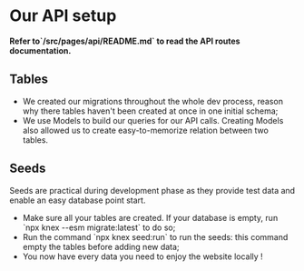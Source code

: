 <h1>Our API setup</h1>
<strong>Refer to`/src/pages/api/README.md` to read the API routes documentation.</strong>

<h2>Tables</h2>
<ul>
	<li>We created our migrations throughout the whole dev process, reason why there tables haven't been created at once in one initial schema;</li>
	<li>We use Models to build our queries for our API calls. Creating Models also allowed us to create easy-to-memorize relation between two tables.</li>
</ul>

<h2>Seeds</h2>
<p>Seeds are practical during development phase as they provide test data and enable an easy database point start.</p>
<ul>
	<li>Make sure all your tables are created. If your database is empty, run `npx knex --esm migrate:latest` to do so;</li>
	<li>Run the command `npx knex seed:run` to run the seeds: this command empty the tables before adding new data;</li>
	<li>You now have every data you need to enjoy the website locally !</li>
</ul>